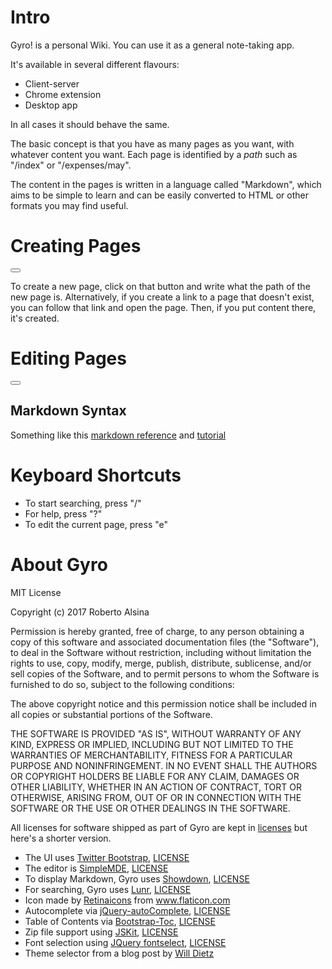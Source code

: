 # Intro

Gyro! is a personal Wiki. You can use it as a general note-taking app.

It's available in several different flavours:

* Client-server
* Chrome extension
* Desktop app

In all cases it should behave the same.

The basic concept is that you have as many pages as you want, with whatever content you want. Each page is identified by a *path* such as "/index" or "/expenses/may".

The content in the pages is written in a language called "Markdown", which aims to be simple to learn and can be easily converted to HTML or other formats you may find useful.

# Creating Pages

<button type="button" class="btn btn-info" aria-label="New Page"><span class="glyphicon glyphicon-plus-sign" aria-hidden="true"></span></button>

To create a new page, click on that button and write what the path of the new page is. Alternatively, if you create a link to a page that doesn't exist, you can follow that link and open the page. Then, if you put content there, it's created.

# Editing Pages

<button type="button" class="btn btn-info" aria-label="Edit Page"><span class="glyphicon glyphicon-edit" aria-hidden="true"></span></button>


## Markdown Syntax

Something like this [markdown reference](http://commonmark.org/help/) and [tutorial](http://commonmark.org/help/tutorial/)

# Keyboard Shortcuts

* To start searching, press "/"
* For help, press "?"
* To edit the current page, press "e"


# About Gyro

MIT License

Copyright (c) 2017 Roberto Alsina

Permission is hereby granted, free of charge, to any person obtaining a copy
of this software and associated documentation files (the "Software"), to deal
in the Software without restriction, including without limitation the rights
to use, copy, modify, merge, publish, distribute, sublicense, and/or sell
copies of the Software, and to permit persons to whom the Software is
furnished to do so, subject to the following conditions:

The above copyright notice and this permission notice shall be included in all
copies or substantial portions of the Software.

THE SOFTWARE IS PROVIDED "AS IS", WITHOUT WARRANTY OF ANY KIND, EXPRESS OR
IMPLIED, INCLUDING BUT NOT LIMITED TO THE WARRANTIES OF MERCHANTABILITY,
FITNESS FOR A PARTICULAR PURPOSE AND NONINFRINGEMENT. IN NO EVENT SHALL THE
AUTHORS OR COPYRIGHT HOLDERS BE LIABLE FOR ANY CLAIM, DAMAGES OR OTHER
LIABILITY, WHETHER IN AN ACTION OF CONTRACT, TORT OR OTHERWISE, ARISING FROM,
OUT OF OR IN CONNECTION WITH THE SOFTWARE OR THE USE OR OTHER DEALINGS IN THE
SOFTWARE.

All licenses for software shipped as part of Gyro are kept in [licenses](https://github.com/ralsina/gyro/tree/master/licenses) but here's a shorter version.

* The UI uses [Twitter Bootstrap](http://getbootstrap.com/), [LICENSE](https://github.com/twbs/bootstrap/blob/master/LICENSE)
* The editor is [SimpleMDE](https://github.com/sparksuite/simplemde-markdown-editor), [LICENSE](https://github.com/sparksuite/simplemde-markdown-editor/blob/master/LICENSE)
* To display Markdown, Gyro uses [Showdown](https://github.com/showdownjs/showdown), [LICENSE](https://github.com/showdownjs/showdown/blob/master/license.txt)
* For searching, Gyro uses [Lunr](https://lunrjs.com), [LICENSE](https://github.com/olivernn/lunr.js/blob/master/LICENSE)
* Icon made by [Retinaicons](http://www.flaticon.com/authors/retinaicons) from www.flaticon.com
* Autocomplete via [jQuery-autoComplete](https://github.com/Pixabay/jQuery-autoComplete), [LICENSE](http://www.opensource.org/licenses/mit-license.php)
* Table of Contents via [Bootstrap-Toc](https://github.com/afeld/bootstrap-toc), [LICENSE](https://github.com/afeld/bootstrap-toc/blob/gh-pages/LICENSE.md)
* Zip file support using [JSKit](https://stuk.github.io/jszip/), [LICENSE](https://github.com/Stuk/jszip/blob/master/LICENSE.markdown)
* Font selection using [JQuery fontselect](https://github.com/tommoor/fontselect-jquery-plugin), [LICENSE](http://en.wikipedia.org/wiki/MIT_License)
* Theme selector from a blog post by [Will Dietz](https://wdtz.org/bootswatch-theme-selector.html)
